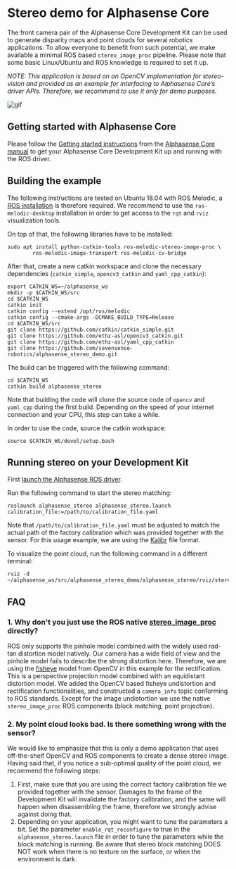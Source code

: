 # Stereo demo for Alphasense Core


The front camera pair of the Alphasense Core Development Kit can be used to
generate disparity maps and point clouds for several robotics applications. To
allow everyone to benefit from such potential, we make
available a minimal ROS based `stereo_image_proc` pipeline. Please note that some basic Linux/Ubuntu
and ROS knowledge is required to set it up.

*NOTE: This application is based on an OpenCV implementation for stereo-vision and provided as an example for interfacing to Alphasense Core’s driver APIs. Therefore, we recommend to use it only for demo purposes.*

![gif](/doc/images/alphasense.gif)

## Getting started with Alphasense Core

Please follow the
[Getting started instructions](https://github.com/sevensense-robotics/alphasense_core_manual/blob/master/pages/getting_started.md)
from the
[Alphasense Core manual](https://github.com/sevensense-robotics/alphasense_core_manual)
to get your Alphasense Core Development Kit up and running with the ROS driver.


## Building the example

The following instructions are tested on Ubuntu 18.04 with ROS Melodic, a
[ROS installation](http://wiki.ros.org/melodic/Installation/Ubuntu) is
therefore required.
We recommend to use the `ros-melodic-desktop` installation in order to get
access to the `rqt` and `rviz` visualization tools.

On top of that, the following libraries have to be installed:

```
sudo apt install python-catkin-tools ros-melodic-stereo-image-proc \
        ros-melodic-image-transport ros-melodic-cv-bridge
```

After that, create a new catkin workspace and clone the necessary dependencies
(`catkin_simple`, `opencv3_catkin` and `yaml_cpp_catkin`):

```
export CATKIN_WS=~/alphasense_ws
mkdir -p $CATKIN_WS/src
cd $CATKIN_WS
catkin init
catkin config --extend /opt/ros/melodic
catkin config --cmake-args -DCMAKE_BUILD_TYPE=Release
cd $CATKIN_WS/src
git clone https://github.com/catkin/catkin_simple.git
git clone https://github.com/ethz-asl/opencv3_catkin.git
git clone https://github.com/ethz-asl/yaml_cpp_catkin
git clone https://github.com/sevensense-robotics/alphasense_stereo_demo.git
```

The build can be triggered with the following command:

```
cd $CATKIN_WS
catkin build alphasense_stereo
```

Note that building the code will clone the source code of `opencv` and
`yaml_cpp` during the first build. Depending on the speed of your internet
connection and your CPU, this step can take a while.

In order to use the code, source the catkin workspace:

```
source $CATKIN_WS/devel/setup.bash
```

## Running stereo on your Development Kit

First [launch the Alphasense ROS driver](https://github.com/sevensense-robotics/alphasense_core_manual/blob/master/pages/getting_started.md#2-launching-the-ros-driver).

Run the following command to start the stereo matching:

```
roslaunch alphasense_stereo alphasense_stereo.launch calibration_file:=/path/to/calibration_file.yaml
```

Note that `/path/to/calibration_file.yaml` must be adjusted to match the actual
path of the factory calibration which was provided together with the sensor.
For this usage example, we are using the [Kalibr](https://github.com/ethz-asl/kalibr)
file format.

To visualize the point cloud, run the following command in a different terminal:

```
rviz -d ~/alphasense_ws/src/alphasense_stereo_demo/alphasense_stereo/rviz/stereo.rviz
```

## FAQ

### 1. Why don't you just use the ROS native [stereo_image_proc](http://wiki.ros.org/stereo_image_proc) directly?

ROS only supports the pinhole model combined with the widely used rad-tan
distortion model natively. Our camera has a wide field of view and the pinhole
model fails to describe the strong distortion here. Therefore, we are using the
[fisheye](https://docs.opencv.org/3.4/db/d58/group__calib3d__fisheye.html)
model from OpenCV in this example for the rectification. This is a perspective
projection model combined with an equidistant distortion model. We added the
OpenCV based fisheye undistortion and rectification functionalities, and
constructed a `camera_info` topic conforming to ROS standards. Except for the
image undistortion we use the native `stereo_image_proc` ROS components (block
matching, point projection).

### 2. My point cloud looks bad. Is there something wrong with the sensor?

We would like to emphasize that this is only a demo application that uses
off-the-shelf OpenCV and ROS components to create a dense stereo image. Having
said that, if you notice a sub-optimal quality of the point cloud, we recommend
the following steps:
1. First, make sure that you are using the correct factory calibration file we
   provided together with the sensor. Damages to the frame of the Development
   Kit will invalidate the factory calibration, and the same will happen when
   disassembling the frame, therefore we strongly advise against doing that.
2. Depending on your application, you might want to tune the parameters a bit.
   Set the parameter `enable_rqt_reconfigure` to true in the
   `alphasense_stereo.launch` file in order to tune the parameters while the
   block matching is running. Be aware that stereo block matching DOES NOT work
   when there is no texture on the surface, or when the environment is dark.
